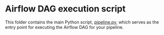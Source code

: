 # Airflow DAG execution script
This folder contains the main Python script, [pipeline.py](airflow/pipeline.py), which serves as the entry point for executing the Airflow DAG for your pipeline.
